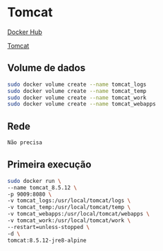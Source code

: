 # Tomcat

[Docker Hub](https://hub.docker.com/_/tomcat/)

[Tomcat](http://tomcat.apache.org/)

## Volume de dados

```sh
sudo docker volume create --name tomcat_logs
sudo docker volume create --name tomcat_temp
sudo docker volume create --name tomcat_work
sudo docker volume create --name tomcat_webapps
```

## Rede

```sh
Não precisa
```

## Primeira execução

```sh
sudo docker run \
--name tomcat_8.5.12 \
-p 9009:8080 \
-v tomcat_logs:/usr/local/tomcat/logs \
-v tomcat_temp:/usr/local/tomcat/temp \
-v tomcat_webapps:/usr/local/tomcat/webapps \
-v tomcat_work:/usr/local/tomcat/work \
--restart=unless-stopped \
-d \
tomcat:8.5.12-jre8-alpine
```

